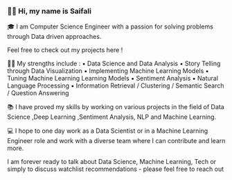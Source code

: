 ### 👋🏽 Hi, my name is Saifali

🎓 I am Computer Science Engineer with a passion for solving problems through Data driven approaches.

Feel free to check out my projects here ! 

💪🏽 My strengths include :
▪️ Data Science and Data Analysis 
▪️ Story Telling through Data Visualization
▪️ Implementing Machine Learning Models 
▪️ Tuning Machine Learning Learning Models
▪️ Sentiment Analysis 
▪️ Natural Language Processing
▪️ Information Retrieval / Clustering / Semantic Search / Question Answering

📚 I have proved my skills by working on various projects in the field of Data Science ,Deep Learning ,Sentiment Analysis, NLP and Machine Learning.

💻 I hope to one day work as a Data Scientist or in a Machine Learning Engineer role and work with a diverse team where I can contribute and learn more.

I am forever ready to talk about Data Science, Machine Learning, Tech or simply to discuss watchlist recommendations - please feel free to reach out

<!--
**saifali-patel/saifali-patel** is a ✨ _special_ ✨ repository because its `README.md` (this file) appears on your GitHub profile.

Here are some ideas to get you started:

- 🔭 I’m currently working on ...
- 🌱 I’m currently learning ...
- 👯 I’m looking to collaborate on ...
- 🤔 I’m looking for help with ...
- 💬 Ask me about ...
- 📫 How to reach me: ...
- 😄 Pronouns: ...
- ⚡ Fun fact: ...
-->
